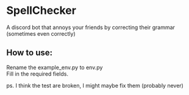 # SpellChecker
A discord bot that annoys your friends by correcting their grammar (sometimes even correctly)

## How to use:
Rename the example_env.py to env.py <br>
Fill in the required fields.

ps. I think the test are broken, I might maybe fix them (probably never)
